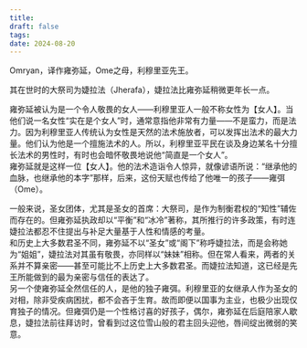 ```yaml
---
title: 
draft: false
tags: 
date: 2024-08-20
---
```

Omryan，译作雍弥延，Ome之母，利穆里亚先王。

其在世时的大祭司为婕拉法（Jherafa），婕拉法比雍弥延稍微更年长一点。

雍弥延被认为是一个令人敬畏的女人——利穆里亚人一般不称女性为【女人】。当他们说一名女性“实在是个女人”时，通常意指他非常有力量——不是蛮力，而是法力。因为利穆里亚人传统认为女性是天然的法术施放者，可以发挥出法术的最大力量。他们认为他是一个擅施法术的人。所以，利穆里亚平民在谈及身边某名十分擅长法术的男性时，有时也会暗怀敬畏地说他“简直是一个女人”。  
雍弥延就是这样一位【女人】。他的法术造诣令人惊异，就像谚语所说：“继承他的血脉，也继承他的本字”那样，后来，这份天赋也传给了他唯一的孩子——雍弭（Ome）。

一般来说，圣女团体，尤其是圣女的首席：大祭司，是作为制衡君权的“知性”辅佐而存在的。但雍弥延执政却以“平衡”和“冰冷”著称，其所推行的许多政策，有时连婕拉法都忍不住提出与补足大量基于人性和情感的考量。  
和历史上大多数君圣不同，雍弥延不以“圣女”或“阁下”称呼婕拉法，而是会称她为“姐姐”，婕拉法对其虽有敬畏，亦同样以“妹妹”相称。但在常人看来，两者的关系并不算亲密——甚至可能比不上历史上大多数君圣。而婕拉法知道，这已经是先王所能做到的最为亲密与信任的表达了。  
另一个使雍弥延全然信任的人，是他的独子雍弭。利穆里亚的女继承人作为圣女的对相，除非受疾病困扰，都不会吝于生育。故而即便以国事为主业，也极少出现仅育独子的情况。但雍弭仍是一个性格讨喜的好孩子，偶尔，雍弥延在后庭陪家人歇息，婕拉法前往拜访时，曾看到过这位雪山般的君主回头迎他，唇间绽出微弱的笑意。

